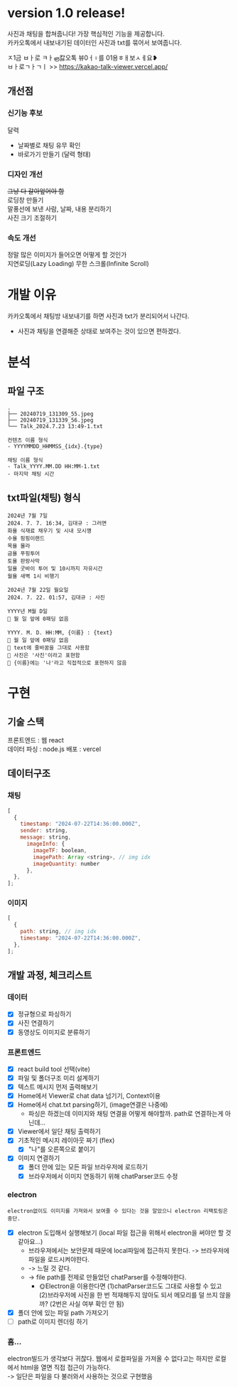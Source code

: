 # version 1.0 release!
사진과 채팅을 합쳐줍니다! 가장 핵심적인 기능을 제공합니다.   
카카오톡에서 내보내기된 데이터인 사진과 txt를 묶어서 보여줍니다.

ㅈ1금 ㅂㅏ로 ㅋㅏஞ캃오톡 뷰0ㅓ♀를 01용ㅎㅐ보ㅅㅔ요❥   
ㅂㅏ로ㄱㅏㄱㅣ >> https://kakao-talk-viewer.vercel.app/

## 개선점
### 신기능 후보
달력
- 날짜별로 채팅 유무 확인
- 바로가기 만들기 (달력 형태)

### 디자인 개선
~~그냥 다 갈아엎어야 함~~  
로딩창 만들기   
말풍선에 보낸 사람, 날짜, 내용 분리하기   
사진 크기 조절하기

### 속도 개선
정말 많은 이미지가 들어오면 어떻게 할 것인가   
지연로딩(Lazy Loading)
무한 스크롤(Infinite Scroll)

# 개발 이유
카카오톡에서 채팅방 내보내기를 하면 사진과 txt가 분리되어서 나간다.

- 사진과 채팅을 연결해준 상태로 보여주는 것이 있으면 편하겠다.

# 분석

## 파일 구조

```
.
├── 20240719_131309_55.jpeg
├── 20240719_131339_56.jpeg
└── Talk_2024.7.23 13:49-1.txt
```

```
컨텐츠 이름 형식
- YYYYMMDD_HHMMSS_{idx}.{type}

채팅 이름 형식
- Talk_YYYY.MM.DD HH:MM-1.txt
- 마지막 채팅 시간
```

## txt파일(채팅) 형식

```
2024년 7월 7일
2024. 7. 7. 16:34, 김대규 : 그러면
화욜 식재료 채우기 및 시내 모시꺵
수욜 핑핑이랜드
목욜 몰라
금욜 푸핑투어
토욜 판랑사막
일욜 굿바이 투어 및 10시까지 자유시간
월욜 새벽 1시 비행기

2024년 7월 22일 월요일
2024. 7. 22. 01:57, 김대규 : 사진
```

```
YYYY년 M월 D일
📍 월 일 앞에 0패딩 없음

YYYY. M. D. HH:MM, {이름} : {text}
📍 월 일 앞에 0패딩 없음
📍 text에 줄바꿈을 그대로 사용함
📍 사진은 '사진'이라고 표현함
📍 {이름}에는 '나'라고 직접적으로 표현하지 않음
```

# 구현

## 기술 스택

프론트엔드 : 웹 react  
데이터 파싱 : node.js
배포 : vercel

## 데이터구조

### 채팅

```javascript
[
  {
    timestamp: "2024-07-22T14:36:00.000Z",
    sender: string,
    message: string,
      imageInfo: {
        imageTF: boolean,
        imagePath: Array <string>, // img idx
        imageQuantity: number
      },
  },
];
```

### 이미지

```javascript
[
  {
    path: string, // img idx
    timestamp: "2024-07-22T14:36:00.000Z",
  },
];
```

## 개발 과정, 체크리스트

### 데이터
- [x] 정규형으로 파싱하기
- [x] 사진 연결하기
- [x] 동영상도 이미지로 분류하기

### 프론트엔드
- [x] react build tool 선택(vite)
- [x] 파일 및 폴더구조 미리 설계하기
- [x] 텍스트 메시지 먼저 출력해보기
- [x] Home에서 Viewer로 chat data 넘기기, Context이용
- [x] Home에서 chat.txt parsing하기, (image연결은 나중에)
  - 파싱은 하겠는데 이미지와 채팅 연결을 어떻게 해야할까. path로 연결하는게 아닌데...
- [x] Viewer에서 일단 채팅 출력하기
- [x] 기초적인 메시지 레이아웃 짜기 (flex)
  - [x] "나"를 오른쪽으로 붙이기
- [x] 이미지 연결하기
  - [x] 폴더 안에 있는 모든 파일 브라우저에 로드하기
  - [x] 브라우저에서 이미지 연동하기 위해 chatParser코드 수정

### electron
```electron없이도 이미지를 가져와서 보여줄 수 있다는 것을 알았으니 electron 리팩토링은 중단.```
- [x] electron 도입해서 실행해보기 (local 파일 접근을 위해서 electron을 써야만 할 것 같아요...)
  - 브라우져에서는 보안문제 때문에 local파일에 접근하지 못한다. -> 브라우저에 파일을 로드시켜야한다.
  - -> 느릴 것 같다.
  - -> file path를 전제로 만들었던 chatParser를 수정해야한다.
      - 🌞Electron을 이용한다면 (1)chatParser코드도 그대로 사용할 수 있고 (2)브라우저에 사진을 한 번 적재해두지 않아도 되서 메모리를 덜 쓰지 않을까? (2번은 사실 여부 확인 안 됨)
- [x] 폴더 안에 있는 파일 path 가져오기
- [ ] path로 이미지 렌더링 하기

### 흠...
electron빌드가 생각보다 귀찮다.
웹에서 로컬파일을 가져올 수 없다고는 하지만 로컬에서 html을 열면 직접 접근이 가능하다.  
-> 일단은 파일을 다 불러와서 사용하는 것으로 구현했음
